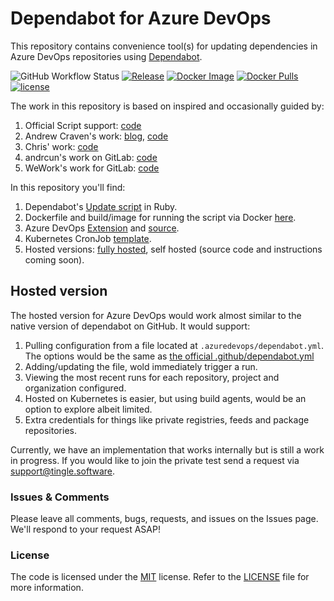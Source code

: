 # Dependabot for Azure DevOps

This repository contains convenience tool(s) for updating dependencies in Azure DevOps repositories using [Dependabot](https://dependabot.com).

![GitHub Workflow Status](https://img.shields.io/github/workflow/status/tinglesoftware/dependabot-azure-devops/Docker?style=flat-square)
[![Release](https://img.shields.io/github/release/tinglesoftware/dependabot-azure-devops.svg?style=flat-square)](https://github.com/tinglesoftware/dependabot-azure-devops/releases/latest)
[![Docker Image](https://img.shields.io/docker/image-size/tingle/dependabot-azure-devops/latest?style=flat-square)](https://hub.docker.com/r/tingle/dependabot-azure-devops)
[![Docker Pulls](https://img.shields.io/docker/pulls/tingle/dependabot-azure-devops?style=flat-square)](https://hub.docker.com/r/tingle/dependabot-azure-devops)
[![license](https://img.shields.io/github/license/tinglesoftware/dependabot-azure-devops.svg?style=flat-square)](LICENSE)

The work in this repository is based on inspired and occasionally guided by:

1. Official Script support: [code](https://github.com/dependabot/dependabot-script)
2. Andrew Craven's work: [blog](https://medium.com/@acraven/updating-dependencies-in-azure-devops-repos-773cbbb6029d), [code](https://github.com/acraven/azure-dependabot)
3. Chris' work: [code](https://github.com/chris5287/dependabot-for-azuredevops)
4. andrcun's work on GitLab: [code](https://gitlab.com/dependabot-gitlab/dependabot)
5. WeWork's work for GitLab: [code](https://github.com/wemake-services/kira-dependencies)

In this repository you'll find:

1. Dependabot's [Update script](./src/script/update-script.rb) in Ruby.
2. Dockerfile and build/image for running the script via Docker [here](./src/script).
3. Azure DevOps [Extension](https://marketplace.visualstudio.com/items?itemName=tingle-software.dependabot) and [source](./src/extension).
4. Kubernetes CronJob [template](./templates).
5. Hosted versions: [fully hosted](#hosted-version), self hosted (source code and instructions coming soon).

## Hosted version

The hosted version for Azure DevOps would work almost similar to the native version of dependabot on GitHub.
It would support:

1. Pulling configuration from a file located at `.azuredevops/dependabot.yml`. The options would be the same as [the official .github/dependabot.yml](https://help.github.com/github/administering-a-repository/configuration-options-for-dependency-updates)
2. Adding/updating the file, wold immediately trigger a run.
3. Viewing the most recent runs for each repository, project and organization configured.
4. Hosted on Kubernetes is easier, but using build agents, would be an option to explore albeit limited.
5. Extra credentials for things like private registries, feeds and package repositories.

Currently, we have an implementation that works internally but is still a work in progress. If you would like to join the private test send a request via support@tingle.software.

### Issues &amp; Comments

Please leave all comments, bugs, requests, and issues on the Issues page. We'll respond to your request ASAP!

### License

The code is licensed under the [MIT](http://www.opensource.org/licenses/mit-license.php "Read more about the MIT license form") license. Refer to the [LICENSE](./LICENSE) file for more information.
